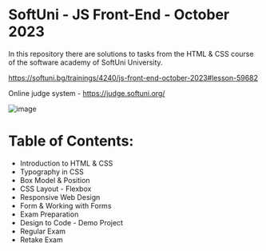 # SoftUni - JS Front-End - October 2023

In this repository there are solutions to tasks from the HTML & CSS course of the software academy of SoftUni University.

https://softuni.bg/trainings/4240/js-front-end-october-2023#lesson-59682

Online judge system - https://judge.softuni.org/

![image](https://user-images.githubusercontent.com/114032977/191654383-66852f3f-ead9-4ef0-8b51-feb0dea131eb.png)

# Table of Contents:

- Introduction to HTML & CSS
- Typography in CSS
- Box Model & Position
- CSS Layout - Flexbox
- Responsive Web Design
- Form & Working with Forms
- Exam Preparation
- Design to Code - Demo Project
- Regular Exam
- Retake Exam
